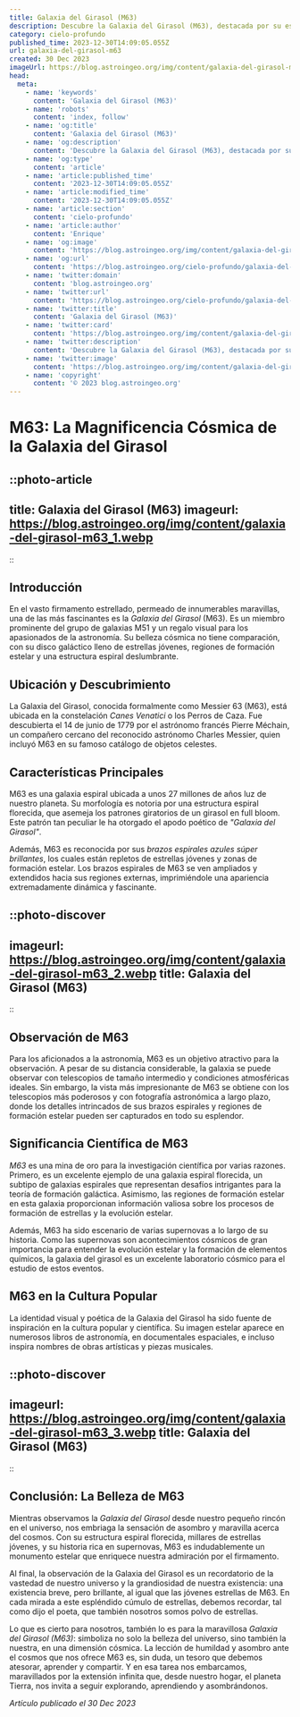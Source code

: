 ```yaml
---
title: Galaxia del Girasol (M63)
description: Descubre la Galaxia del Girasol (M63), destacada por su espiral brillante. Explora su historia, ubicación y características notables en nuestra astrogalería.
category: cielo-profundo
published_time: 2023-12-30T14:09:05.055Z
url: galaxia-del-girasol-m63
created: 30 Dec 2023
imageUrl: https://blog.astroingeo.org/img/content/galaxia-del-girasol-m63_3.webp
head:
  meta:
    - name: 'keywords'
      content: 'Galaxia del Girasol (M63)'
    - name: 'robots'
      content: 'index, follow'
    - name: 'og:title'
      content: 'Galaxia del Girasol (M63)'
    - name: 'og:description'
      content: 'Descubre la Galaxia del Girasol (M63), destacada por su espiral brillante. Explora su historia, ubicación y características notables en nuestra astrogalería.'
    - name: 'og:type'
      content: 'article'
    - name: 'article:published_time'
      content: '2023-12-30T14:09:05.055Z'
    - name: 'article:modified_time'
      content: '2023-12-30T14:09:05.055Z'
    - name: 'article:section'
      content: 'cielo-profundo'
    - name: 'article:author'
      content: 'Enrique'
    - name: 'og:image'
      content: 'https://blog.astroingeo.org/img/content/galaxia-del-girasol-m63_3.webp'
    - name: 'og:url'
      content: 'https://blog.astroingeo.org/cielo-profundo/galaxia-del-girasol-m63'
    - name: 'twitter:domain'
      content: 'blog.astroingeo.org'
    - name: 'twitter:url'
      content: 'https://blog.astroingeo.org/cielo-profundo/galaxia-del-girasol-m63'
    - name: 'twitter:title'
      content: 'Galaxia del Girasol (M63)'
    - name: 'twitter:card'
      content: 'https://blog.astroingeo.org/img/content/galaxia-del-girasol-m63_3.webp'
    - name: 'twitter:description'
      content: 'Descubre la Galaxia del Girasol (M63), destacada por su espiral brillante. Explora su historia, ubicación y características notables en nuestra astrogalería.'
    - name: 'twitter:image'
      content: 'https://blog.astroingeo.org/img/content/galaxia-del-girasol-m63_3.webp'
    - name: 'copyright'
      content: '© 2023 blog.astroingeo.org'
---
```

# M63: La Magnificencia Cósmica de la Galaxia del Girasol

::photo-article
---
title: Galaxia del Girasol (M63)
imageurl: https://blog.astroingeo.org/img/content/galaxia-del-girasol-m63_1.webp
---
::

## Introducción

En el vasto firmamento estrellado, permeado de innumerables maravillas, una de las más fascinantes es la _Galaxia del Girasol_ (M63). Es un miembro prominente del grupo de galaxias M51 y un regalo visual para los apasionados de la astronomía. Su belleza cósmica no tiene comparación, con su disco galáctico lleno de estrellas jóvenes, regiones de formación estelar y una estructura espiral deslumbrante. 

## Ubicación y Descubrimiento

La Galaxia del Girasol, conocida formalmente como Messier 63 (M63), está ubicada en la constelación _Canes Venatici_ o los Perros de Caza. Fue descubierta el 14 de junio de 1779 por el astrónomo francés Pierre Méchain, un compañero cercano del reconocido astrónomo Charles Messier, quien incluyó M63 en su famoso catálogo de objetos celestes.

## Características Principales

M63 es una galaxia espiral ubicada a unos 27 millones de años luz de nuestro planeta. Su morfología es notoria por una estructura espiral florecida, que asemeja los patrones giratorios de un girasol en full bloom. Este patrón tan peculiar le ha otorgado el apodo poético de _"Galaxia del Girasol"_.

Además, M63 es reconocida por sus _brazos espirales azules súper brillantes_, los cuales están repletos de estrellas jóvenes y zonas de formación estelar. Los brazos espirales de M63 se ven ampliados y extendidos hacia sus regiones externas, imprimiéndole una apariencia extremadamente dinámica y fascinante.


::photo-discover
---
imageurl: https://blog.astroingeo.org/img/content/galaxia-del-girasol-m63_2.webp
title: Galaxia del Girasol (M63)
---
::

## Observación de M63

Para los aficionados a la astronomía, M63 es un objetivo atractivo para la observación. A pesar de su distancia considerable, la galaxia se puede observar con telescopios de tamaño intermedio y condiciones atmosféricas ideales. Sin embargo, la vista más impresionante de M63 se obtiene con los telescopios más poderosos y con fotografía astronómica a largo plazo, donde los detalles intrincados de sus brazos espirales y regiones de formación estelar pueden ser capturados en todo su esplendor.

## Significancia Científica de M63

_M63_ es una mina de oro para la investigación científica por varias razones. Primero, es un excelente ejemplo de una galaxia espiral florecida, un subtipo de galaxias espirales que representan desafíos intrigantes para la teoría de formación galáctica. Asimismo, las regiones de formación estelar en esta galaxia proporcionan información valiosa sobre los procesos de formación de estrellas y la evolución estelar.

Además, M63 ha sido escenario de varias supernovas a lo largo de su historia. Como las supernovas son acontecimientos cósmicos de gran importancia para entender la evolución estelar y la formación de elementos químicos, la galaxia del girasol es un excelente laboratorio cósmico para el estudio de estos eventos.

## M63 en la Cultura Popular

La identidad visual y poética de la Galaxia del Girasol ha sido fuente de inspiración en la cultura popular y científica. Su imagen estelar aparece en numerosos libros de astronomía, en documentales espaciales, e incluso inspira nombres de obras artísticas y piezas musicales.


::photo-discover
---
imageurl: https://blog.astroingeo.org/img/content/galaxia-del-girasol-m63_3.webp
title: Galaxia del Girasol (M63)
---
::

## Conclusión: La Belleza de M63

Mientras observamos la _Galaxia del Girasol_ desde nuestro pequeño rincón en el universo, nos embriaga la sensación de asombro y maravilla acerca del cosmos. Con su estructura espiral florecida, millares de estrellas jóvenes, y su historia rica en supernovas, M63 es indudablemente un monumento estelar que enriquece nuestra admiración por el firmamento.

Al final, la observación de la Galaxia del Girasol es un recordatorio de la vastedad de nuestro universo y la grandiosidad de nuestra existencia:
una existencia breve, pero brillante, al igual que las jóvenes estrellas de M63. En cada mirada a este espléndido cúmulo de estrellas, debemos recordar, tal como dijo el poeta, que también nosotros somos polvo de estrellas. 

Lo que es cierto para nosotros, también lo es para la maravillosa _Galaxia del Girasol (M63)_: simboliza no solo la belleza del universo, sino también la nuestra, en una dimensión cósmica. La lección de humildad y asombro ante el cosmos que nos ofrece M63 es, sin duda, un tesoro que debemos atesorar, aprender y compartir. Y en esa tarea nos embarcamos, maravillados por la extensión infinita que, desde nuestro hogar, el planeta Tierra, nos invita a seguir explorando, aprendiendo y asombrándonos.

_Artículo publicado el 30 Dec 2023_